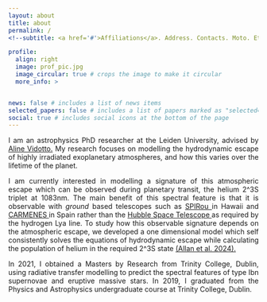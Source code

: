 ```yaml
---
layout: about
title: about
permalink: /
<!--subtitle: <a href='#'>Affiliations</a>. Address. Contacts. Moto. Etc.-->

profile:
  align: right
  image: prof_pic.jpg
  image_circular: true # crops the image to make it circular
  more_info: >


news: false # includes a list of news items
selected_papers: false # includes a list of papers marked as "selected={true}"
social: true # includes social icons at the bottom of the page
---
```



<p align="justify">
I am an astrophysics PhD researcher at the Leiden University, advised by <a href ="https://avidotto.github.io/"> Aline Vidotto.</a> My research focuses on modelling the hydrodynamic escape of highly irradiated exoplanetary atmospheres, and how this varies over the lifetime of the planet. </p> 

<p align="justify"> I am currently interested in modelling a signature of this atmospheric escape which can be observed during planetary transit, the helium 2^3S triplet at 1083nm. The main benefit of this spectral feature is that it is observable with <i>ground</i> based telescopes such as <a href="https://www.cfht.hawaii.edu/Instruments/SPIRou/"> SPIRou </a> in Hawaii and <a href="https://carmenes.caha.es/ext/instrument/index.html"> CARMENES </a> in Spain rather than the <a href="https://science.nasa.gov/mission/hubble/"> Hubble Space Telescope </a> as required by the hydrogen Lya line. To study how this observable signature depends on the atmospheric escape, we developed a one dimensional model which self consistently solves the equations of hydrodynamic escape while calculating the population of helium in the required 2^3S state <a href="https://academic.oup.com/mnras/article/527/3/4657/7379618"> (Allan et al. 2024).  </a>  </p>

<p align="justify">  In 2021, I obtained a Masters by Research from Trinity College, Dublin, using radiative transfer modelling to predict the spectral features of type Ibn supernovae and eruptive massive stars.  In 2019, I graduated from the Physics and Astrophysics undergraduate course at Trinity College, Dublin. </p>
